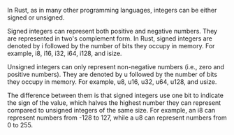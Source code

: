 In Rust, as in many other programming languages, integers can be either signed or unsigned.

Signed integers can represent both positive and negative numbers. They are represented in two's complement form. In Rust, signed integers are denoted by i followed by the number of bits they occupy in memory. For example, i8, i16, i32, i64, i128, and isize.

Unsigned integers can only represent non-negative numbers (i.e., zero and positive numbers). They are denoted by u followed by the number of bits they occupy in memory. For example, u8, u16, u32, u64, u128, and usize.

The difference between them is that signed integers use one bit to indicate the sign of the value, which halves the highest number they can represent compared to unsigned integers of the same size. For example, an i8 can represent numbers from -128 to 127, while a u8 can represent numbers from 0 to 255.